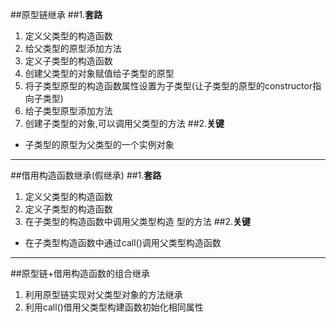 ##原型链继承
##1.**套路**
1. 定义父类型的构造函数
2. 给父类型的原型添加方法
3. 定义子类型的构造函数
4. 创建父类型的对象赋值给子类型的原型
5. 将子类型原型的构造函数属性设置为子类型(让子类型的原型的constructor指向子类型)
6. 给子类型原型添加方法
7. 创建子类型的对象,可以调用父类型的方法
##2.**关键**
- 子类型的原型为父类型的一个实例对象
---
##借用构造函数继承(假继承)
##1.**套路**
1. 定义父类型的构造函数
2. 定义子类型的构造函数
3. 在子类型的构造函数中调用父类型构造
型的方法
##2.**关键**
- 在子类型构造函数中通过call()调用父类型构造函数 
---
##原型链+借用构造函数的组合继承
1. 利用原型链实现对父类型对象的方法继承
2. 利用call()借用父类型构建函数初始化相同属性
